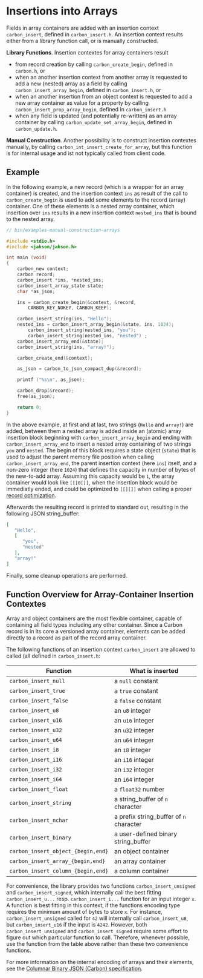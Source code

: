 # Insertions into Arrays

Fields in array containers are added with an insertion context `carbon_insert`, defined in `carbon_insert.h`. An insertion context results either from a library function call, or is manually constructed.

**Library Functions**. Insertion contextes for array containers result  

- from record creation by calling `carbon_create_begin`, defined in `carbon.h`, or
- when an another insertion context from another array is requested to add a new (nested) array as a field by calling `carbon_insert_array_begin`, defined in `carbon_insert.h`, or 
- when an another insertion from an object context is requested to add a new array container as value for a property by calling `carbon_insert_prop_array_begin`, defined in `carbon_insert.h` 
- when any field is updated (and potentially re-written) as an array container by calling `carbon_update_set_array_begin`, defined in `carbon_update.h`.

**Manual Construction**. Another possibility is to construct insertion contextes manually, by calling `carbon_int_insert_create_for_array`, but this function is for internal usage and ist not typically called from client code.



## Example

In the following example, a new record (which is a wrapper for an array container) is created, and the insertion context `ins` as result of the call to `carbon_create_begin` is used to add some elements to the record (array) container. One of these elements is a nested array container, which insertion over `ins` results in a new insertion context `nested_ins` that is bound to the nested array.

```c
// bin/examples-manual-construction-arrays

#include <stdio.h>
#include <jakson/jakson.h>

int main (void)
{
    carbon_new context;
    carbon record;
    carbon_insert *ins, *nested_ins;
    carbon_insert_array_state state;
    char *as_json;

    ins = carbon_create_begin(&context, &record, 
    	CARBON_KEY_NOKEY, CARBON_KEEP);

    carbon_insert_string(ins, "Hello");
    nested_ins = carbon_insert_array_begin(&state, ins, 1024);
        carbon_insert_string(nested_ins, "you");
        carbon_insert_string(nested_ins, "nested") ;
    carbon_insert_array_end(&state);
    carbon_insert_string(ins, "array!");

    carbon_create_end(&context);

    as_json = carbon_to_json_compact_dup(&record);

    printf ("%s\n", as_json);

    carbon_drop(&record);
    free(as_json);

    return 0;
}
```

In the above example, at first and at last, two strings (`Hello` and `array!`) are added, between them a nested array is added inside an (atomic) array insertion block beginning with `carbon_insert_array_begin` and ending with `carbon_insert_array_end` to insert a nested array containing of two strings `you` and `nested`. The begin of this block requires a state object (`state`) that is used to adjust the parent memory file position when calling `carbon_insert_array_end`, the parent insertion context (here `ins`) itself, and a non-zero integer (here `1024`) that defines the capacity in number of bytes of the new-to-add array. Assuming this capacity would be `1`, the array container would look like `[[]0[]]`, when the insertion block would be immediatly ended, and could be optimized to `[[][]]` when calling a proper [record optimization](../../record-optimization.md).


Afterwards the resulting record is printed to standard out, resulting in the following JSON string_buffer:

```json
[
   "Hello",
   [
      "you",
      "nested"
   ],
   "array!"
]
```

Finally, some cleanup operations are performed.

## Function Overview for Array-Container Insertion Contextes

Array and object containers are the most flexible container, capable of containing all field types including any other container. Since a Carbon record is in its core a versioned array container, elements can be added directly to a record as part of the record array container.

 The following functions of an insertion context `carbon_insert` are allowed to called (all defined in `carbon_insert.h`:

| Function                               | What is inserted
|----------------------------------------|-------------
| `carbon_insert_null`               | a `null` constant
| `carbon_insert_true`               | a `true` constant
| `carbon_insert_false`              | a `false` constant
| `carbon_insert_u8`                 | an `u8` integer
| `carbon_insert_u16`                | an `u16` integer
| `carbon_insert_u32`                | an `u32` integer
| `carbon_insert_u64`                | an `u64` integer
| `carbon_insert_i8`                 | an `i8` integer
| `carbon_insert_i16`                | an `i16` integer
| `carbon_insert_i32`                | an `i32` integer
| `carbon_insert_i64`                | an `i64` integer
| `carbon_insert_float`              | a `float32` number 
| `carbon_insert_string`             | a string_buffer of `n` character
| `carbon_insert_nchar`              | a prefix string_buffer of `n` character
| `carbon_insert_binary`             | a user-defined binary string_buffer
| `carbon_insert_object_{begin,end}` | an object container
| `carbon_insert_array_{begin,end}`  | an array container
| `carbon_insert_column_{begin,end}` | a column container

For convenience, the library provides two functions `carbon_insert_unsigned` and `carbon_insert_signed`, which internally call the best fitting `carbon_insert_u...` resp. `carbon_insert_i...` function for an input integer `x`. A function is best fitting in this context, if the functions encoding type requires the minimum amount of bytes to store `x`. For instance, `carbon_insert_unsigned` called for `42` will internally call `carbon_insert_u8`, but `carbon_insert_u16` if the input is `4242`. However, both `carbon_insert_unsigned` and `carbon_insert_signed` require some effort to figure out which particular function to call. Therefore, whenever possible, use the function from the table above rather than these two convenience functions.

For more information on the internal encoding of arrays and their elements, see the [Columnar Binary JSON (Carbon) specification](http://www.carbonspec.org).